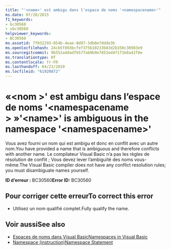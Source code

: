 ```yaml
---
title: "'<name>' est ambigu dans l'espace de noms '<namespacename>'"
ms.date: 07/20/2015
f1_keywords:
- bc30560
- vbc30560
helpviewer_keywords:
- BC30560
ms.assetid: 7f032293-054b-4eae-8d97-3db8e7ddde3b
ms.openlocfilehash: 24cb5f893bcfef375b10233b83d2b350c30983e9
ms.sourcegitcommit: 9b552addadfb57fab0b9e7852ed4f1f1b8a42f8e
ms.translationtype: HT
ms.contentlocale: fr-FR
ms.lasthandoff: 04/23/2019
ms.locfileid: "61920872"
---
```

# <a name="name-is-ambiguous-in-the-namespace-namespacename"></a><span data-ttu-id="374c8-102">«\<nom >' est ambigu dans l’espace de noms '\<namespacename > »</span><span class="sxs-lookup"><span data-stu-id="374c8-102">'\<name>' is ambiguous in the namespace '\<namespacename>'</span></span>
<span data-ttu-id="374c8-103">Vous avez fourni un nom qui est ambigu et donc en conflit avec un autre nom.</span><span class="sxs-lookup"><span data-stu-id="374c8-103">You have provided a name that is ambiguous and therefore conflicts with another name.</span></span> <span data-ttu-id="374c8-104">Le compilateur Visual Basic n’a pas les règles de résolution de conflit ; Vous devez lever l’ambiguïté des noms vous-même.</span><span class="sxs-lookup"><span data-stu-id="374c8-104">The Visual Basic compiler does not have any conflict resolution rules; you must disambiguate names yourself.</span></span>  
  
 <span data-ttu-id="374c8-105">**ID d’erreur :** BC30560</span><span class="sxs-lookup"><span data-stu-id="374c8-105">**Error ID:** BC30560</span></span>  
  
## <a name="to-correct-this-error"></a><span data-ttu-id="374c8-106">Pour corriger cette erreur</span><span class="sxs-lookup"><span data-stu-id="374c8-106">To correct this error</span></span>  
  
- <span data-ttu-id="374c8-107">Utilisez un nom qualifié complet.</span><span class="sxs-lookup"><span data-stu-id="374c8-107">Fully qualify the name.</span></span>  
  
## <a name="see-also"></a><span data-ttu-id="374c8-108">Voir aussi</span><span class="sxs-lookup"><span data-stu-id="374c8-108">See also</span></span>

- [<span data-ttu-id="374c8-109">Espaces de noms dans Visual Basic</span><span class="sxs-lookup"><span data-stu-id="374c8-109">Namespaces in Visual Basic</span></span>](../../../visual-basic/programming-guide/program-structure/namespaces.md)
- [<span data-ttu-id="374c8-110">Namespace (instruction)</span><span class="sxs-lookup"><span data-stu-id="374c8-110">Namespace Statement</span></span>](../../../visual-basic/language-reference/statements/namespace-statement.md)
